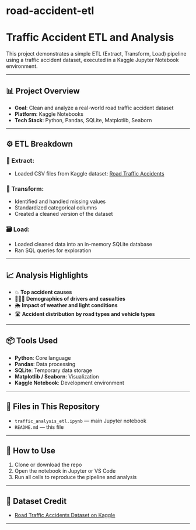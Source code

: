 # road-accident-etl

# Traffic Accident ETL and Analysis

This project demonstrates a simple ETL (Extract, Transform, Load) pipeline using a traffic accident dataset, executed in a Kaggle Jupyter Notebook environment.

---

## 📊 Project Overview

- **Goal**: Clean and analyze a real-world road traffic accident dataset
- **Platform**: Kaggle Notebooks
- **Tech Stack**: Python, Pandas, SQLite, Matplotlib, Seaborn

---

## ⚙️ ETL Breakdown

### 🧪 Extract:
- Loaded CSV files from Kaggle dataset: [Road Traffic Accidents](https://www.kaggle.com/datasets/saurabhshahane/road-traffic-accidents)

### 🧹 Transform:
- Identified and handled missing values
- Standardized categorical columns
- Created a cleaned version of the dataset

### 🗃️ Load:
- Loaded cleaned data into an in-memory SQLite database
- Ran SQL queries for exploration

---

## 📈 Analysis Highlights

- 💥 **Top accident causes**
- 🧑‍🤝‍🧑 **Demographics of drivers and casualties**
- 🌦️ **Impact of weather and light conditions**
- 🛣️ **Accident distribution by road types and vehicle types**

---

## 📦 Tools Used

- **Python**: Core language
- **Pandas**: Data processing
- **SQLite**: Temporary data storage
- **Matplotlib / Seaborn**: Visualization
- **Kaggle Notebook**: Development environment

---

## 📁 Files in This Repository

- `traffic_analysis_etl.ipynb` — main Jupyter notebook
- `README.md` — this file

---

## 🚀 How to Use

1. Clone or download the repo
2. Open the notebook in Jupyter or VS Code
3. Run all cells to reproduce the pipeline and analysis

---

## 📌 Dataset Credit

- [Road Traffic Accidents Dataset on Kaggle](https://www.kaggle.com/datasets/saurabhshahane/road-traffic-accidents)

---
